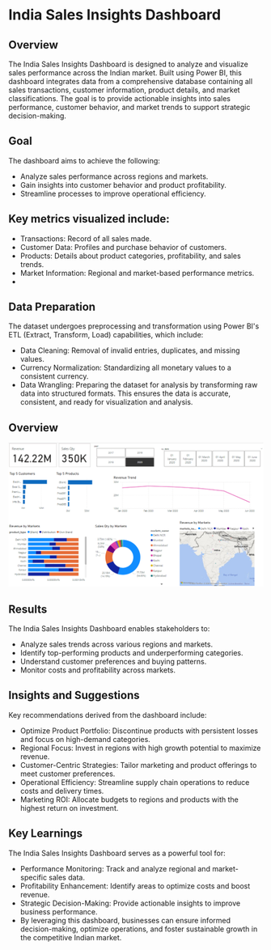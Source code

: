# India Sales Insights Dashboard
## Overview
The India Sales Insights Dashboard is designed to analyze and visualize sales performance across the Indian market. Built using Power BI, this dashboard integrates data from a comprehensive database containing all sales transactions, customer information, product details, and market classifications. The goal is to provide actionable insights into sales performance, customer behavior, and market trends to support strategic decision-making.

## Goal
The dashboard aims to achieve the following:

- Analyze sales performance across regions and markets.
- Gain insights into customer behavior and product profitability.
- Streamline processes to improve operational efficiency.
## Key metrics visualized include:

- Transactions: Record of all sales made.
- Customer Data: Profiles and purchase behavior of customers.
- Products: Details about product categories, profitability, and sales trends.
- Market Information: Regional and market-based performance metrics.
- 
## Data Preparation
The dataset undergoes preprocessing and transformation using Power BI's ETL (Extract, Transform, Load) capabilities, which include:

- Data Cleaning: Removal of invalid entries, duplicates, and missing values.
- Currency Normalization: Standardizing all monetary values to a consistent currency.
- Data Wrangling: Preparing the dataset for analysis by transforming raw data into structured formats.
This ensures the data is accurate, consistent, and ready for visualization and analysis.

## Overview
![India_Sales_Insight](sales_insight.png)
## Results
The India Sales Insights Dashboard enables stakeholders to:


- Analyze sales trends across various regions and markets.
- Identify top-performing products and underperforming categories.
- Understand customer preferences and buying patterns.
- Monitor costs and profitability across markets.
  
## Insights and Suggestions
Key recommendations derived from the dashboard include:

- Optimize Product Portfolio: Discontinue products with persistent losses and focus on high-demand categories.
- Regional Focus: Invest in regions with high growth potential to maximize revenue.
- Customer-Centric Strategies: Tailor marketing and product offerings to meet customer preferences.
- Operational Efficiency: Streamline supply chain operations to reduce costs and delivery times.
- Marketing ROI: Allocate budgets to regions and products with the highest return on investment.
  
## Key Learnings
The India Sales Insights Dashboard serves as a powerful tool for:

- Performance Monitoring: Track and analyze regional and market-specific sales data.
- Profitability Enhancement: Identify areas to optimize costs and boost revenue.
- Strategic Decision-Making: Provide actionable insights to improve business performance.
- By leveraging this dashboard, businesses can ensure informed decision-making, optimize operations, and foster sustainable growth in the competitive Indian market.
